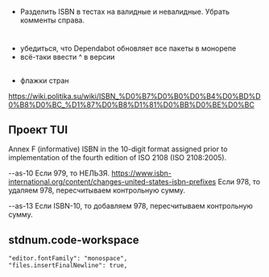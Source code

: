 - Разделить ISBN в тестах на валидные и невалидные. Убрать комменты справа.


#

- убедиться, что Dependabot обновляет все пакеты в монорепе
- всё-таки ввести ^ в версии

##

- флажки стран

https://wiki.politika.su/wiki/ISBN_%D0%B7%D0%B0%D0%B4%D0%BD%D0%B8%D0%BC_%D1%87%D0%B8%D1%81%D0%BB%D0%BE%D0%BC

## Проект TUI

Annex F (informative) ISBN in the 10-digit format assigned prior to implementation of the fourth
edition of ISO 2108 (ISO 2108:2005).

--as-10
    Если 979, то НЕЛЬЗЯ. https://www.isbn-international.org/content/changes-united-states-isbn-prefixes
    Если 978, то удаляем 978, пересчитываем контрольную сумму.

--as-13
    Если ISBN-10, то добавляем 978, пересчитываем контрольную сумму.
    

## stdnum.code-workspace

    "editor.fontFamily": "monospace",
    "files.insertFinalNewline": true,
